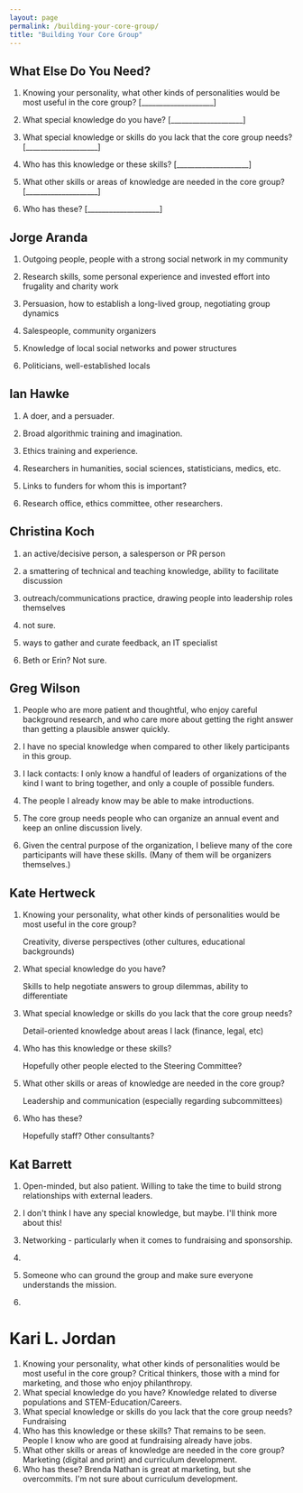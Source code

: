 ```yaml
---
layout: page
permalink: /building-your-core-group/
title: "Building Your Core Group"
---
```


## What Else Do You Need?

1.  Knowing your personality, what other kinds of personalities would be most useful in the core group?
    [____________________]

2.  What special knowledge do you have?
    [____________________]

3.  What special knowledge or skills do you lack that the core group needs?
    [____________________]

4.  Who has this knowledge or these skills?
    [____________________]

5.  What other skills or areas of knowledge are needed in the core group?
    [____________________]

6.  Who has these?
    [____________________]

## Jorge Aranda

1. Outgoing people, people with a strong social network in my community

2. Research skills, some personal experience and invested effort into frugality and charity work

3. Persuasion, how to establish a long-lived group, negotiating group dynamics

4. Salespeople, community organizers

5. Knowledge of local social networks and power structures

6. Politicians, well-established locals

## Ian Hawke

1. A doer, and a persuader.

2. Broad algorithmic training and imagination.

3. Ethics training and experience.

4. Researchers in humanities, social sciences, statisticians, medics, etc.

5. Links to funders for whom this is important?

6. Research office, ethics committee, other researchers.

## Christina Koch

1. an active/decisive person, a salesperson or PR person

2. a smattering of technical and teaching knowledge, ability to facilitate discussion

3. outreach/communications practice, drawing people into leadership roles themselves

4. not sure. 

5. ways to gather and curate feedback, an IT specialist

6. Beth or Erin?  Not sure. 

## Greg Wilson

1.  People who are more patient and thoughtful,
    who enjoy careful background research,
    and who care more about getting the right answer than getting a plausible answer quickly.

2.  I have no special knowledge when compared to other likely participants in this group.

3.  I lack contacts:
    I only know a handful of leaders of organizations of the kind I want to bring together,
    and only a couple of possible funders.

4.  The people I already know may be able to make introductions.

5.  The core group needs people who can organize an annual event
    and keep an online discussion lively.

6.  Given the central purpose of the organization,
    I believe many of the core participants will have these skills.
    (Many of them will be organizers themselves.)
    
## Kate Hertweck

1.  Knowing your personality, what other kinds of personalities would be most useful in the core group?
    
    Creativity, diverse perspectives (other cultures, educational backgrounds)

2.  What special knowledge do you have?
    
    Skills to help negotiate answers to group dilemmas, ability to differentiate 

3.  What special knowledge or skills do you lack that the core group needs?
    
    Detail-oriented knowledge about areas I lack (finance, legal, etc)

4.  Who has this knowledge or these skills?
    
    Hopefully other people elected to the Steering Committee?

5.  What other skills or areas of knowledge are needed in the core group?
    
    Leadership and communication (especially regarding subcommittees)

6.  Who has these?
    
    Hopefully staff? Other consultants?

## Kat Barrett

1. Open-minded, but also patient. Willing to take the time to build strong relationships with external leaders.

2. I don't think I have any special knowledge, but maybe. I'll think more about this!

3. Networking - particularly when it comes to fundraising and sponsorship.

4. 

5. Someone who can ground the group and make sure everyone understands the mission.

6. 

# Kari L. Jordan

1.  Knowing your personality, what other kinds of personalities would be most useful in the core group?
    Critical thinkers, those with a mind for marketing, and those who enjoy philanthropy. 
2.  What special knowledge do you have?
    Knowledge related to diverse populations and STEM-Education/Careers.
3.  What special knowledge or skills do you lack that the core group needs?
    Fundraising
4.  Who has this knowledge or these skills?
    That remains to be seen. People I know who are good at fundraising already have jobs.
5.  What other skills or areas of knowledge are needed in the core group?
    Marketing (digital and print) and curriculum development.
6.  Who has these?
    Brenda Nathan is great at marketing, but she overcommits. I'm not sure about curriculum development.
